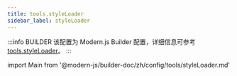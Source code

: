```yaml
---
title: tools.styleLoader
sidebar_label: styleLoader
---
```


:::info BUILDER
该配置为 Modern.js Builder 配置，详细信息可参考 [tools.styleLoader](https://modernjs.dev/builder/zh/api/config-tools.html#tools-styleloader)。
:::

import Main from '@modern-js/builder-doc/zh/config/tools/styleLoader.md'

<Main />
